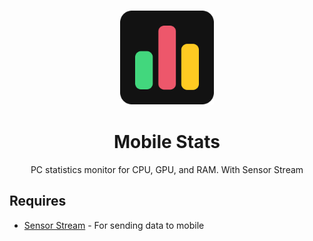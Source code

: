 <h3 align="center"><img alt="logo-wide" src="src\assets\v2@0,5x.png" width="150px"></h3>
<h1 align="center">
Mobile Stats
</h1>
<p align="center">
PC statistics monitor for CPU, GPU, and RAM. With Sensor Stream
</p>

## Requires

- [Sensor Stream](https://sensorstream.jecsham.com/) - For sending data to mobile
